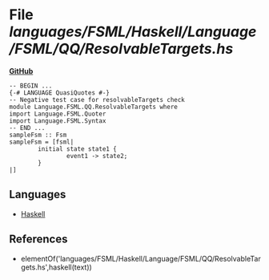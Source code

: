 # File _languages/FSML/Haskell/Language/FSML/QQ/ResolvableTargets.hs_
**[GitHub](https://github.com/softlang/yas/blob/master/languages/FSML/Haskell/Language/FSML/QQ/ResolvableTargets.hs)**
```
-- BEGIN ...
{-# LANGUAGE QuasiQuotes #-}
-- Negative test case for resolvableTargets check
module Language.FSML.QQ.ResolvableTargets where
import Language.FSML.Quoter
import Language.FSML.Syntax
-- END ...
sampleFsm :: Fsm
sampleFsm = [fsml|
        initial state state1 {
                event1 -> state2;
        }
|]
```

## Languages
* [Haskell](../languages/Haskell.md)

## References
* elementOf('languages/FSML/Haskell/Language/FSML/QQ/ResolvableTargets.hs',haskell(text))
